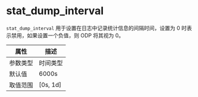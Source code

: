 # stat_dump_interval

`stat_dump_interval` 用于设置在日志中记录统计信息的间隔时间，设置为 0 时表示禁用，如果设置一个负值，则 ODP 将其视为 0。

|  属性    | 描述     |
|----------|---------|
| 参数类型 | 时间类型        |
| 默认值   | 6000s    |
| 取值范围 | [0s, 1d]  |
